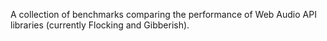 A collection of benchmarks comparing the performance of Web Audio API libraries (currently Flocking and Gibberish).
